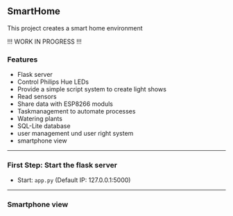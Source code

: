##  SmartHome

This project creates a smart home environment

!!! WORK IN PROGRESS !!!


### Features

- Flask server 
- Control Philips Hue LEDs
- Provide a simple script system to create light shows
- Read sensors
- Share data with ESP8266 moduls
- Taskmanagement to automate processes
- Watering plants
- SQL-Lite database 
- user management und user right system
- smartphone view

------------

### First Step: Start the flask server

- Start: ```app.py``` (Default IP: 127.0.0.1:5000)

------------

### Smartphone view



